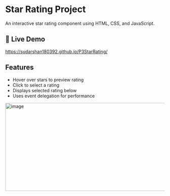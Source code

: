 # Star Rating Project

An interactive star rating component using HTML, CSS, and JavaScript.

## 🔗 Live Demo

https://sudarshan180392.github.io/P3StarRating/

## Features

- Hover over stars to preview rating
- Click to select a rating
- Displays selected rating below
- Uses event delegation for performance


<img width="944" height="278" alt="image" src="https://github.com/user-attachments/assets/0500510a-7552-4fb6-a2c6-b54f29fb61cf" />
